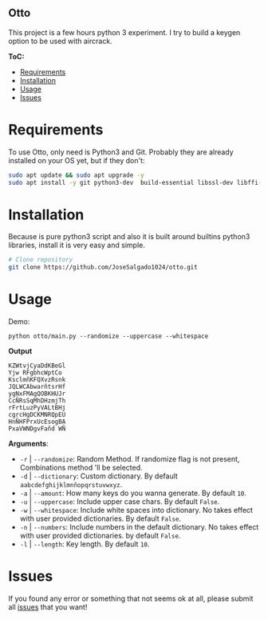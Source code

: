 Otto
---

This project is a few hours python 3 experiment. I try to build a keygen option to be used with aircrack.

__ToC:__

+ [Requirements](#requirements)
+ [Installation](#installation)
+ [Usage](#usage)
+ [Issues](#issues)

# Requirements
To use Otto, only need is Python3 and Git. Probably they are already installed on your OS yet, but if they don't:

```bash
sudo apt update && sudo apt upgrade -y
sudo apt install -y git python3-dev  build-essential libssl-dev libffi-dev python-dev
```

# Installation
Because is pure python3 script and also it is built around builtins python3 libraries, install it is very easy and simple.

```bash 
# Clone repository
git clone https://github.com/JoseSalgado1024/otto.git
```

# Usage
Demo:

    python otto/main.py --randomize --uppercase --whitespace

__Output__

    KZWtvjCyaDdKBeGl
    Yjw RFgbhcWptCo 
    KsclmñKFQXvzRsnk
    JQLWCAbwarñtsrHf
    ygNxFMAgQOBKHUJr
    CcÑRsSqMhDHzmjTh
    rFrtLuzPyVALtBHj
    cgrcHgDCKMNRQpEU
    HnÑHFPrxUcEsogBA
    PxaVWNDgvFañd WÑ

__Arguments__:

+ `-r` | `--randomize`: Random Method. If randomize flag is not present, Combinations method 'll be selected. 
+ `-d` | `--dictionary`: Custom dictionary. By default `aabcdefghijklmnñopqrstuvwxyz`.
+ `-a` | `--amount`: How many keys do you wanna generate. By default `10`.
+ `-u` | `--uppercase`: Include upper case chars. By default `False`.
+ `-w` | `--whitespace`: Include white spaces into dictionary. No takes effect with user provided dictionaries. By default `False`.
+ `-n` | `--numbers`: Include numbers in the default dictionary. No takes effect with user provided dictionaries. by default `False`.
+ `-l` | `--length`: Key length. By default `10`.

# Issues
If you found any error or something that not seems ok at all, please submit all [issues](https://github.com/JoseSalgado1024/otto/issues/new?title=i%20found%20some%20error%20in...) that you want!
